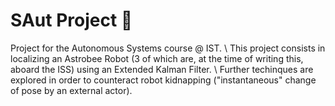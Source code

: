 # SAut Project :robot:

Project for the Autonomous Systems course @ IST. \\
This project consists in localizing an Astrobee Robot (3 of which are, at the time of writing this, aboard the ISS) using an Extended Kalman Filter. \\
Further techinques are explored in order to counteract robot kidnapping ("instantaneous" change of pose by an external actor).
